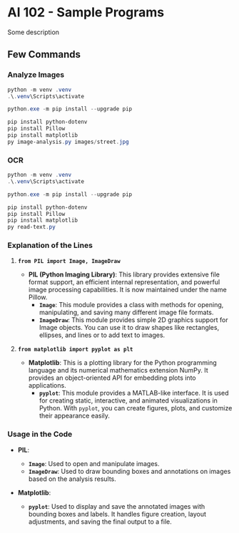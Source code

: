 # AI 102 - Sample Programs

Some description

## Few Commands

### Analyze Images

```powershell
python -m venv .venv
.\.venv\Scripts\activate

python.exe -m pip install --upgrade pip

pip install python-dotenv
pip install Pillow
pip install matplotlib
py image-analysis.py images/street.jpg
```

### OCR

```powershell
python -m venv .venv
.\.venv\Scripts\activate

python.exe -m pip install --upgrade pip

pip install python-dotenv
pip install Pillow
pip install matplotlib
py read-text.py
```

### Explanation of the Lines

1. **`from PIL import Image, ImageDraw`**

   - **PIL (Python Imaging Library)**: This library provides extensive file format support, an efficient internal representation, and powerful image processing capabilities. It is now maintained under the name Pillow.
     - **`Image`**: This module provides a class with methods for opening, manipulating, and saving many different image file formats.
     - **`ImageDraw`**: This module provides simple 2D graphics support for Image objects. You can use it to draw shapes like rectangles, ellipses, and lines or to add text to images.

2. **`from matplotlib import pyplot as plt`**

   - **Matplotlib**: This is a plotting library for the Python programming language and its numerical mathematics extension NumPy. It provides an object-oriented API for embedding plots into applications.
     - **`pyplot`**: This module provides a MATLAB-like interface. It is used for creating static, interactive, and animated visualizations in Python. With `pyplot`, you can create figures, plots, and customize their appearance easily.

### Usage in the Code

- **PIL**:

  - **`Image`**: Used to open and manipulate images.
  - **`ImageDraw`**: Used to draw bounding boxes and annotations on images based on the analysis results.

- **Matplotlib**:
  - **`pyplot`**: Used to display and save the annotated images with bounding boxes and labels. It handles figure creation, layout adjustments, and saving the final output to a file.

